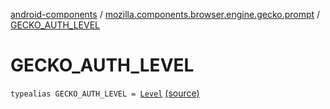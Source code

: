 [android-components](../index.md) / [mozilla.components.browser.engine.gecko.prompt](index.md) / [GECKO_AUTH_LEVEL](./-g-e-c-k-o_-a-u-t-h_-l-e-v-e-l.md)

# GECKO_AUTH_LEVEL

`typealias GECKO_AUTH_LEVEL = `[`Level`](https://mozilla.github.io/geckoview/javadoc/mozilla-central/org/mozilla/geckoview/GeckoSession/PromptDelegate/AuthPrompt/AuthOptions/Level.html) [(source)](https://github.com/mozilla-mobile/android-components/blob/master/components/browser/engine-gecko-beta/src/main/java/mozilla/components/browser/engine/gecko/prompt/GeckoPromptDelegate.kt#L44)